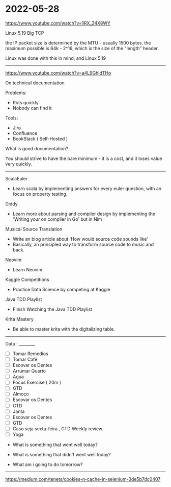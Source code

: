 # 2022-05-28

<https://www.youtube.com/watch?v=llRX_34X8WY>

Linux 5.19 Big TCP

the IP packet size is determined by the MTU - usually 1500 bytes.
the maximum possible is 64k - 2^16, which is the size of the "length" header.

Linux was done with this in mind, and Linux 5.19

___

<https://www.youtube.com/watch?v=a4L9GhldTHo>

On technical documentation

Problems:

* Rots quickly
* Nobody can find it

Tools:

* Jira
* Confluence
* BookStack ( Self-Hosted )

What is good documentation?

You should strive to have the bare minimum - it is a cost, and it loses value very quickly.

___

ScalaEuler

* Learn scala by implementing answers for every euler question, with an focus on property testing.

Diddy

* Learn more about parsing and compiler design by implementing the 'Writing your on compiler in Go' but in Nim

Musical Source Translation

* Write an blog article about 'How would source code sounds like'
* Basically, an principled way to transform source code to music and back.

Neovim

* Learn Neovim.

Kaggle Competitions

* Practice Data Science by competing at Kaggle

Java TDD Playlist

* Finish Watching the Java TDD Playlist

Krita Mastery
* Be able to master krita with the digitalizing table.

___

Data : ________

* [ ] Tomar Remedios
* [ ] Tomar Café
* [ ] Escovar os Dentes
* [ ] Arrumar Quarto
* [ ] Agua
* [ ] Focus Exercise ( 20m )
* [ ] GTD
* [ ] Almoço
* [ ] Escovar os Dentes
* [ ] GTD
* [ ] Janta
* [ ] Escovar os Dentes
* [ ] GTD
* [ ] Caso seja sexta-feira , GTD Weekly review.
* [ ] Yoga

* What is something that went well today?
  
* What is something that didn't went well today?
  
* What am i going to do tomorrow?

___

<https://medium.com/tenets/cookies-n-cache-in-selenium-3de5b7dc0407>

